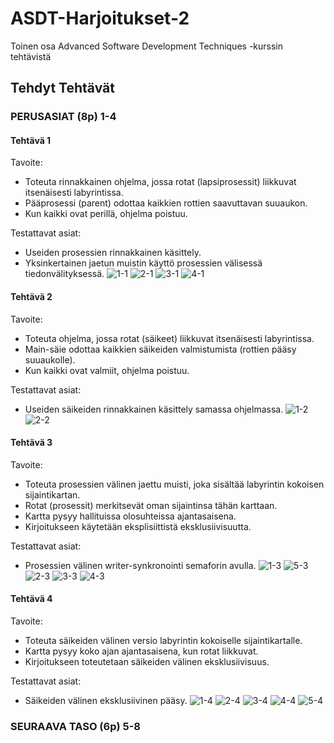 # ASDT-Harjoitukset-2
Toinen osa Advanced Software Development Techniques -kurssin tehtävistä

## Tehdyt Tehtävät
### PERUSASIAT (8p) 1-4

#### Tehtävä 1
Tavoite:
- Toteuta rinnakkainen ohjelma, jossa rotat (lapsiprosessit) liikkuvat itsenäisesti labyrintissa.
- Pääprosessi (parent) odottaa kaikkien rottien saavuttavan suuaukon.
- Kun kaikki ovat perillä, ohjelma poistuu.

Testattavat asiat:
- Useiden prosessien rinnakkainen käsittely.
- Yksinkertainen jaetun muistin käyttö prosessien välisessä tiedonvälityksessä.
![1-1](kuvat/1-1.png)
![2-1](kuvat/2-1.png)
![3-1](kuvat/3-1.png)
![4-1](kuvat/4-1.png)

#### Tehtävä 2
Tavoite:
- Toteuta ohjelma, jossa rotat (säikeet) liikkuvat itsenäisesti labyrintissa.
- Main-säie odottaa kaikkien säikeiden valmistumista (rottien pääsy suuaukolle).
- Kun kaikki ovat valmiit, ohjelma poistuu.

Testattavat asiat:
- Useiden säikeiden rinnakkainen käsittely samassa ohjelmassa.
![1-2](kuvat/1-2.png)
![2-2](kuvat/2-2.png)

#### Tehtävä 3
Tavoite:
- Toteuta prosessien välinen jaettu muisti, joka sisältää labyrintin kokoisen sijaintikartan.
- Rotat (prosessit) merkitsevät oman sijaintinsa tähän karttaan.
- Kartta pysyy hallituissa olosuhteissa ajantasaisena.
- Kirjoitukseen käytetään eksplisiittistä eksklusiivisuutta.

Testattavat asiat:
- Prosessien välinen writer-synkronointi semaforin avulla.
![1-3](kuvat/1-3.png)
![5-3](kuvat/5-3.png)
![2-3](kuvat/2-3.png)
![3-3](kuvat/3-3.png)
![4-3](kuvat/4-3.png)

#### Tehtävä 4
Tavoite:
- Toteuta säikeiden välinen versio labyrintin kokoiselle sijaintikartalle.
- Kartta pysyy koko ajan ajantasaisena, kun rotat liikkuvat.
- Kirjoitukseen toteutetaan säikeiden välinen eksklusiivisuus.

Testattavat asiat:
- Säikeiden välinen eksklusiivinen pääsy.
![1-4](kuvat/1-4.png)
![2-4](kuvat/2-4.png)
![3-4](kuvat/3-4.png)
![4-4](kuvat/4-4.png)
![5-4](kuvat/5-4.png)

### SEURAAVA TASO (6p) 5-8